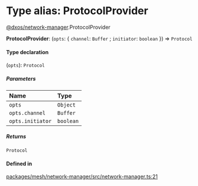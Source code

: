 # Type alias: ProtocolProvider

[@dxos/network-manager](../modules/dxos_network_manager.md).ProtocolProvider

 **ProtocolProvider**: (`opts`: { `channel`: `Buffer` ; `initiator`: `boolean`  }) => `Protocol`

#### Type declaration

(`opts`): `Protocol`

##### Parameters

| Name | Type |
| :------ | :------ |
| `opts` | `Object` |
| `opts.channel` | `Buffer` |
| `opts.initiator` | `boolean` |

##### Returns

`Protocol`

#### Defined in

[packages/mesh/network-manager/src/network-manager.ts:21](https://github.com/dxos/dxos/blob/db8188dae/packages/mesh/network-manager/src/network-manager.ts#L21)
